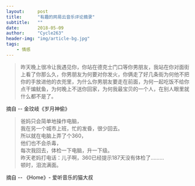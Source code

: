 ```yaml
---
layout:     post
title:      "有趣的网易云音乐评论摘录"
subtitle:   ""
date:       2018-05-09
author:     "Cycle263"
header-img: "img/article-bg.jpg"
tags:
    - 情感
---
```


> 昨天晚上很冷让我遇见你，你站在德克士门口等你男朋友，我站在你对面街上看了你那么久，你男朋友为何要对你发火，你俩走了好几条街为何他不把你的手放进他的衣兜里，为什么你男朋友要走在前面，为何一起吃饭不给你点干煸鱿鱼，为何晚上不送你回家，为何我最宝贝的一个人，在别人眼里就什么都不是了。

摘自 -- 金玟岐《岁月神偷》

> 爸妈只会简单地操作电脑，  
我在另一个城市上班，忙的发昏，很少回去。  
所以就在电脑上弄了个360，  
他们也不会杀毒，  
每次我回去，体检一下电脑，升一下级。  
昨天老妈打电话：儿子啊，360已经提示187天没有体检了………  
顿时，泪流满面。  

摘自 -- 《Home》- 爱听音乐的猫大叔

